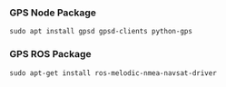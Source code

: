 ### GPS Node Package
`` sudo apt install gpsd gpsd-clients python-gps ``
### GPS ROS Package
``sudo apt-get install ros-melodic-nmea-navsat-driver   ``
